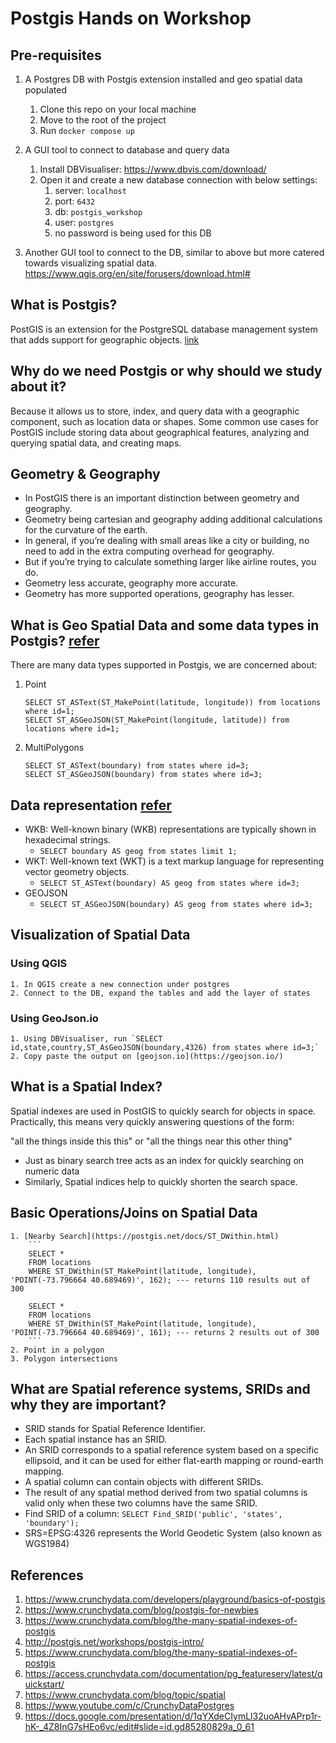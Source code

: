 # Postgis Hands on Workshop

## Pre-requisites

1. A Postgres DB with Postgis extension installed and geo spatial data populated
   1. Clone this repo on your local machine
   2. Move to the root of the project
   3. Run `docker compose up`

2. A GUI tool to connect to database and query data
   1. Install DBVisualiser: https://www.dbvis.com/download/
   2. Open it and create a new database connection with below settings:
      1. server: `localhost`
      2. port: `6432`
      3. db: `postgis_workshop`
      4. user: `postgres`
      5. no password is being used for this DB

3. Another GUI tool to connect to the DB, similar to above but more catered towards visualizing spatial data. https://www.qgis.org/en/site/forusers/download.html#


## What is Postgis?
PostGIS is an extension for the PostgreSQL database management system that adds support for geographic objects. [link](https://docs.google.com/presentation/d/1qYXdeCIymLl32uoAHvAPrp1r-hK-_4Z8InG7sHEo6vc/edit#slide=id.gd85280829a_0_321)


## Why do we need Postgis or why should we study about it?
Because it allows us to store, index, and query data with a geographic component, such as location data or shapes. Some common use cases for PostGIS include storing data about geographical features, analyzing and querying spatial data, and creating maps.

## Geometry & Geography
- In PostGIS there is an important distinction between geometry and geography.
- Geometry being cartesian and geography adding additional calculations for the curvature of the earth. 
- In general, if you’re dealing with small areas like a city or building, no need to add in the extra computing overhead for geography.
- But if you’re trying to calculate something larger like airline routes, you do.
- Geometry less accurate, geography more accurate.
- Geometry has more supported operations, geography has lesser.

## What is Geo Spatial Data and some data types in Postgis? [refer](http://postgis.net/workshops/postgis-intro/geometries.html#representing-real-world-objects)
There are many data types supported in Postgis, we are concerned about:
   1. Point
      ```
      SELECT ST_ASText(ST_MakePoint(latitude, longitude)) from locations where id=1;
      SELECT ST_ASGeoJSON(ST_MakePoint(longitude, latitude)) from locations where id=1;
      ```
   2. MultiPolygons
      ```
      SELECT ST_ASText(boundary) from states where id=3;
      SELECT ST_ASGeoJSON(boundary) from states where id=3;
      ```

## Data representation [refer](http://postgis.net/workshops/postgis-intro/geometries.html#geometry-input-and-output)
- WKB: Well-known binary (WKB) representations are typically shown in hexadecimal strings.
  - `SELECT boundary AS geog from states limit 1;`
- WKT: Well-known text (WKT) is a text markup language for representing vector geometry objects.
  - `SELECT ST_ASText(boundary) AS geog from states where id=3;`
- GEOJSON
  - `SELECT ST_ASGeoJSON(boundary) AS geog from states where id=3;`

## Visualization of Spatial Data
### Using QGIS
    1. In QGIS create a new connection under postgres
    2. Connect to the DB, expand the tables and add the layer of states
### Using GeoJson.io
    1. Using DBVisualiser, run `SELECT id,state,country,ST_AsGeoJSON(boundary,4326) from states where id=3;`
    2. Copy paste the output on [geojson.io](https://geojson.io/)

## What is a Spatial Index?
Spatial indexes are used in PostGIS to quickly search for objects in space. Practically, this means very quickly answering questions of the form:

"all the things inside this this" or
"all the things near this other thing"

- Just as binary search tree acts as an index for quickly searching on numeric data
- Similarly, Spatial indices help to quickly shorten the search space.


## Basic Operations/Joins on Spatial Data
    1. [Nearby Search](https://postgis.net/docs/ST_DWithin.html) 
        ```
        SELECT *
        FROM locations
        WHERE ST_DWithin(ST_MakePoint(latitude, longitude), 'POINT(-73.796664 40.689469)', 162); --- returns 110 results out of 300

        SELECT *
        FROM locations
        WHERE ST_DWithin(ST_MakePoint(latitude, longitude), 'POINT(-73.796664 40.689469)', 161); --- returns 2 results out of 300
        ```
    2. Point in a polygon
    3. Polygon intersections


## What are Spatial reference systems, SRIDs and why they are important?
- SRID stands for Spatial Reference Identifier.
- Each spatial instance has an SRID. 
- An SRID corresponds to a spatial reference system based on a specific ellipsoid, and it can be used for either flat-earth mapping or round-earth mapping.
- A spatial column can contain objects with different SRIDs.
- The result of any spatial method derived from two spatial columns is valid only when these two columns have the same SRID.
- Find SRID of a column: `SELECT Find_SRID('public', 'states', 'boundary');`
- SRS=EPSG:4326 represents the World Geodetic System (also known as WGS1984)


## References
   1. https://www.crunchydata.com/developers/playground/basics-of-postgis
   2. https://www.crunchydata.com/blog/postgis-for-newbies
   3. https://www.crunchydata.com/blog/the-many-spatial-indexes-of-postgis
   4. http://postgis.net/workshops/postgis-intro/
   5. https://www.crunchydata.com/blog/the-many-spatial-indexes-of-postgis
   6. https://access.crunchydata.com/documentation/pg_featureserv/latest/quickstart/
   7. https://www.crunchydata.com/blog/topic/spatial
   8. https://www.youtube.com/c/CrunchyDataPostgres
   9. https://docs.google.com/presentation/d/1qYXdeCIymLl32uoAHvAPrp1r-hK-_4Z8InG7sHEo6vc/edit#slide=id.gd85280829a_0_61
